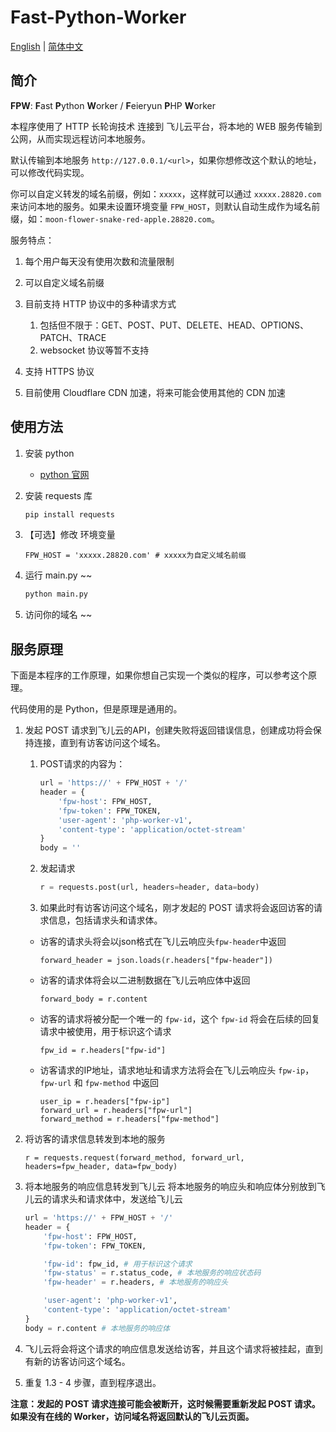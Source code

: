 # Fast-Python-Worker

[English](README-EN.md) | [简体中文](README.md)

## 简介
**FPW**: **F**ast **P**ython **W**orker / **F**eieryun **P**HP **W**orker

本程序使用了 HTTP 长轮询技术 连接到 飞儿云平台，将本地的 WEB 服务传输到公网，从而实现远程访问本地服务。

默认传输到本地服务 `http://127.0.0.1/<url>`，如果你想修改这个默认的地址，可以修改代码实现。

你可以自定义转发的域名前缀，例如：`xxxxx`，这样就可以通过 `xxxxx.28820.com` 来访问本地的服务。如果未设置环境变量 `FPW_HOST`，则默认自动生成作为域名前缀，如：`moon-flower-snake-red-apple.28820.com`。

服务特点：

1. 每个用户每天没有使用次数和流量限制

2. 可以自定义域名前缀

3. 目前支持 HTTP 协议中的多种请求方式
   1. 包括但不限于：GET、POST、PUT、DELETE、HEAD、OPTIONS、PATCH、TRACE
   2. websocket 协议等暂不支持

4. 支持 HTTPS 协议

5. 目前使用 Cloudflare CDN 加速，将来可能会使用其他的 CDN 加速

## 使用方法
1. 安装 python
    - [python 官网](https://www.python.org/)

2. 安装 requests 库
    ```bash
    pip install requests
    ```

3. 【可选】修改 环境变量
    ```
    FPW_HOST = 'xxxxx.28820.com' # xxxxx为自定义域名前缀
    ```

4. 运行 main.py ~~
    ```bash
    python main.py
    ```

5. 访问你的域名 ~~
## 服务原理
下面是本程序的工作原理，如果你想自己实现一个类似的程序，可以参考这个原理。

代码使用的是 Python，但是原理是通用的。

1. 发起 POST 请求到飞儿云的API，创建失败将返回错误信息，创建成功将会保持连接，直到有访客访问这个域名。
   
    1. POST请求的内容为：
        ```python
        url = 'https://' + FPW_HOST + '/'
        header = {
            'fpw-host': FPW_HOST,
            'fpw-token': FPW_TOKEN,
            'user-agent': 'php-worker-v1',
            'content-type': 'application/octet-stream'
        }
        body = ''
        ```
    
    2. 发起请求
        ```python
        r = requests.post(url, headers=header, data=body)
        ```
    
    3. 如果此时有访客访问这个域名，刚才发起的 POST 请求将会返回访客的请求信息，包括请求头和请求体。
   
     - 访客的请求头将会以json格式在飞儿云响应头`fpw-header`中返回
        ```
        forward_header = json.loads(r.headers["fpw-header"])
        ```

     - 访客的请求体将会以二进制数据在飞儿云响应体中返回
        ```
        forward_body = r.content
        ```

     - 访客的请求将被分配一个唯一的 `fpw-id`，这个 `fpw-id` 将会在后续的回复请求中被使用，用于标识这个请求
        ```
        fpw_id = r.headers["fpw-id"]
        ```

     - 访客请求的IP地址，请求地址和请求方法将会在飞儿云响应头 `fpw-ip`， `fpw-url` 和 `fpw-method` 中返回
        ```
        user_ip = r.headers["fpw-ip"]
        forward_url = r.headers["fpw-url"]
        forward_method = r.headers["fpw-method"]
        ```

2. 将访客的请求信息转发到本地的服务
    ```
    r = requests.request(forward_method, forward_url, headers=fpw_header, data=fpw_body)
    ```

3. 将本地服务的响应信息转发到飞儿云
将本地服务的响应头和响应体分别放到飞儿云的请求头和请求体中，发送给飞儿云
    ```python
    url = 'https://' + FPW_HOST + '/'
    header = {
        'fpw-host': FPW_HOST,
        'fpw-token': FPW_TOKEN,

        'fpw-id': fpw_id, # 用于标识这个请求
        'fpw-status' = r.status_code, # 本地服务的响应状态码
        'fpw-header' = r.headers, # 本地服务的响应头

        'user-agent': 'php-worker-v1',
        'content-type': 'application/octet-stream'
    }
    body = r.content # 本地服务的响应体
    ```
4. 飞儿云将会将这个请求的响应信息发送给访客，并且这个请求将被挂起，直到有新的访客访问这个域名。

5. 重复 1.3 - 4 步骤，直到程序退出。
   
**注意：发起的 POST 请求连接可能会被断开，这时候需要重新发起 POST 请求。如果没有在线的 Worker，访问域名将返回默认的飞儿云页面。**